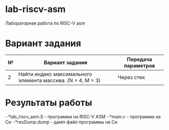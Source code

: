 # lab-riscv-asm
Лабораторная работа по RISC-V asm
# Вариант задания
№|Вариант задания|Передача параметров
---|---|---|
2|Найти индекс максимального элемента массива. (N = 4, M = 3)|Через стек
# Результаты работы
⋅⋅*lab_riscv_asm.S - программа на RISC-V ASM
⋅⋅*main.c - программа на Си
⋅⋅*resDump.dump - дамп-файл программы на Си
